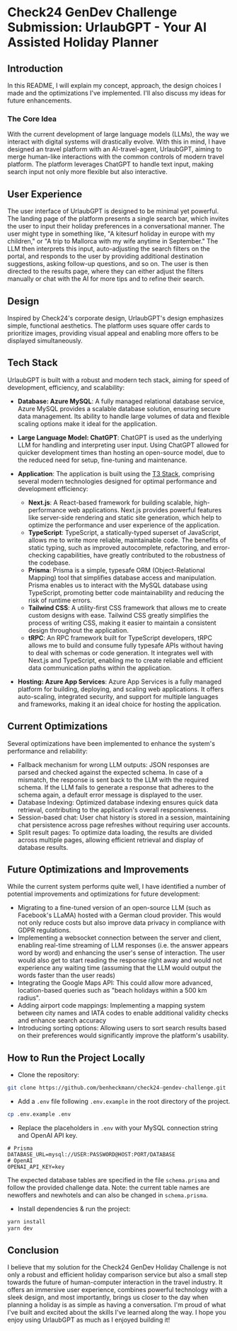 # Check24 GenDev Challenge Submission: UrlaubGPT - Your AI Assisted Holiday Planner

## Introduction

In this README, I will explain my concept, approach, the design choices I made and the optimizations I've implemented. I'll also discuss my ideas for future enhancements.

### The Core Idea

With the current development of large language models (LLMs), the way we interact with digital systems will drastically evolve. With this in mind, I have designed an travel platform with an AI-travel-agent, UrlaubGPT, aiming to merge human-like interactions with the common controls of modern travel platform. The platform leverages ChatGPT to handle text input, making search input not only more flexible but also interactive.

## User Experience

The user interface of UrlaubGPT is designed to be minimal yet powerful. The landing page of the platform presents a single search bar, which invites the user to input their holiday preferences in a conversational manner. The user might type in something like, "A kitesurf holiday in europe with my children," or "A trip to Mallorca with my wife anytime in September." The LLM then interprets this input, auto-adjusting the search filters on the portal, and responds to the user by providing additional destination suggestions, asking follow-up questions, and so on. The user is then directed to the results page, where they can either adjust the filters manually or chat with the AI for more tips and to refine their search.

## Design

Inspired by Check24's corporate design, UrlaubGPT's design emphasizes simple, functional aesthetics. The platform uses square offer cards to prioritize images, providing visual appeal and enabling more offers to be displayed simultaneously.

## Tech Stack

UrlaubGPT is built with a robust and modern tech stack, aiming for speed of development, efficiency, and scalability:

* **Database: Azure MySQL**: A fully managed relational database service, Azure MySQL provides a scalable database solution, ensuring secure data management. Its ability to handle large volumes of data and flexible scaling options make it ideal for the application.

* **Large Language Model: ChatGPT**: ChatGPT is used as the underlying LLM for handling and interpreting user input. Using ChatGPT allowed for quicker development times than hosting an open-source model, due to the reduced need for setup, fine-tuning and maintenance.

* **Application**: The application is built using the [T3 Stack](https://create.t3.gg/), comprising several modern technologies designed for optimal performance and development efficiency:
  * **Next.js**: A React-based framework for building scalable, high-performance web applications. Next.js provides powerful features like server-side rendering and static site generation, which help to optimize the performance and user experience of the application.
  * **TypeScript**: TypeScript, a statically-typed superset of JavaScript, allows me to write more reliable, maintainable code. The benefits of static typing, such as improved autocomplete, refactoring, and error-checking capabilities, have greatly contributed to the robustness of the codebase.
  * **Prisma**: Prisma is a simple, typesafe ORM (Object-Relational Mapping) tool that simplifies database access and manipulation. Prisma enables us to interact with the MySQL database using TypeScript, promoting better code maintainability and reducing the risk of runtime errors.
  * **Tailwind CSS**: A utility-first CSS framework that allows me to create custom designs with ease. Tailwind CSS greatly simplifies the process of writing CSS, making it easier to maintain a consistent design throughout the application.
  * **tRPC**: An RPC framework built for TypeScript developers, tRPC allows me to build and consume fully typesafe APIs without having to deal with schemas or code generation. It integrates well with Next.js and TypeScript, enabling me to create reliable and efficient data communication paths within the application.

* **Hosting: Azure App Services**: Azure App Services is a fully managed platform for building, deploying, and scaling web applications. It offers auto-scaling, integrated security, and support for multiple languages and frameworks, making it an ideal choice for hosting the application.

## Current Optimizations

Several optimizations have been implemented to enhance the system's performance and reliability:

* Fallback mechanism for wrong LLM outputs: JSON responses are parsed and checked against the expected schema. In case of a mismatch, the response is sent back to the LLM with the required schema. If the LLM fails to generate a response that adheres to the schema again, a default error message is displayed to the user.
* Database Indexing: Optimized database indexing ensures quick data retrieval, contributing to the application's overall responsiveness.
* Session-based chat: User chat history is stored in a session, maintaining chat persistence across page refreshes without requiring user accounts.
* Split result pages: To optimize data loading, the results are divided across multiple pages, allowing efficient retrieval and display of database results.

## Future Optimizations and Improvements

While the current system performs quite well, I have identified a number of potential improvements and optimizations for future development:

* Migrating to a fine-tuned version of an open-source LLM (such as Facebook's LLaMA) hosted with a German cloud provider. This would not only reduce costs but also improve data privacy in compliance with GDPR regulations.
* Implementing a websocket connection between the server and client, enabling real-time streaming of LLM responses (i.e. the answer appears word by word) and enhancing the user's sense of interaction. The user would also get to start reading the response right away and would not experience any waiting time (assuming that the LLM would output the words faster than the user reads)
* Integrating the Google Maps API: This could allow more advanced, location-based queries such as "beach holidays within a 500 km radius".
* Adding airport code mappings: Implementing a mapping system between city names and IATA codes to enable additional validity checks and enhance search accuracy
* Introducing sorting options: Allowing users to sort search results based on their preferences would significantly improve the platform's usability.

## How to Run the Project Locally

* Clone the repository:
```bash
git clone https://github.com/benheckmann/check24-gendev-challenge.git
```

* Add a `.env` file following `.env.example` in the root directory of the project.
```bash
cp .env.example .env
```

* Replace the placeholders in `.env` with your MySQL connection string and OpenAI API key.
```
# Prisma
DATABASE_URL=mysql://USER:PASSWORD@HOST:PORT/DATABASE
# OpenAI
OPENAI_API_KEY=key
```
The expected database tables are specified in the file `schema.prisma` and follow the provided challenge data. Note: the current table names are newoffers and newhotels and can also be changed in `schema.prisma`.

* Install dependencies & run the project:
```bash
yarn install
yarn dev
```

## Conclusion

I believe that my solution for the Check24 GenDev Holiday Challenge is not only a robust and efficient holiday comparison service but also a small step towards the future of human-computer interaction in the travel industry. It offers an immersive user experience, combines powerful technology with a sleek design, and most importantly, brings us closer to the day when planning a holiday is as simple as having a conversation. I'm proud of what I've built and excited about the skills I've learned along the way. I hope you enjoy using UrlaubGPT as much as I enjoyed building it!